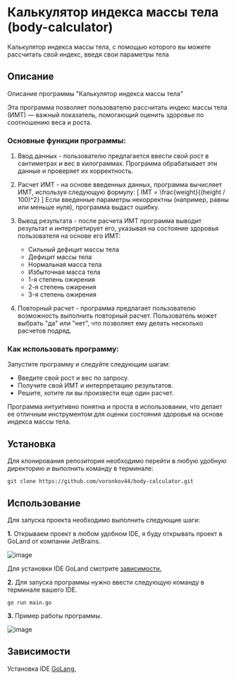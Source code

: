 

# **Калькулятор индекса массы тела (body-calculator)**
Калькулятор индекса массы тела, с помощью которого вы можете рассчитать свой индекс, введя свои параметры тела


## **Описание**

Описание программы "Калькулятор индекса массы тела"

Эта программа позволяет пользователю рассчитать индекс массы тела (ИМТ) — важный показатель, помогающий оценить здоровье по соотношению веса и роста. 

### Основные функции программы:

1. Ввод данных - пользователю предлагается ввести свой рост в сантиметрах и вес в килограммах. Программа обрабатывает эти данные и проверяет их корректность.

2. Расчет ИМТ - на основе введенных данных, программа вычисляет ИМТ, используя следующую формулу: 
   [
   IMT = \frac{weight}{(height / 100)^2}
   \]
   Если введенные параметры некорректны (например, равны или меньше нуля), программа выдаст ошибку.

3. Вывод результата - после расчета ИМТ программа выводит результат и интерпретирует его, указывая на состояние здоровья пользователя на основе его ИМТ:
   - Сильный дефицит массы тела
   - Дефицит массы тела
   - Нормальная масса тела
   - Избыточная масса тела
   - 1-я степень ожирения
   - 2-я степень ожирения
   - 3-я степень ожирения

4. Повторный расчет - программа предлагает пользователю возможность выполнить повторный расчет. Пользователь может выбрать "да" или "нет", что позволяет ему делать несколько расчетов подряд.

### Как использовать программу:

Запустите программу и следуйте следующим шагам:
- Введите свой рост и вес по запросу.
- Получите свой ИМТ и интерпретацию результатов.
- Решите, хотите ли вы произвести еще один расчет.

Программа интуитивно понятна и проста в использовании, что делает ее отличным инструментом для оценки состояния здоровья на основе индекса массы тела.


## **Установка**
Для клонирования репозитория необходимо перейти в любую удобную директорию и выполнить команду в терминале:

```no-highlight
git clone https://github.com/voronkov44/body-calculator.git
```


## **Использование**

Для запуска проекта необходимо выполнить следующие шаги:

**1.** Открываем проект в любом удобном IDE, я буду открывать проект в GoLand от компании JetBrains.

![image](https://github.com/user-attachments/assets/fa557246-69a2-43b4-a0e8-f456d14690d3)

Для установки IDE GoLand смотрите [зависимости.](https://github.com/voronkov44/body-calculator/tree/main2?tab=readme-ov-file#%D0%B7%D0%B0%D0%B2%D0%B8%D1%81%D0%B8%D0%BC%D0%BE%D1%81%D1%82%D0%B8) 

**2.** Для запуска программы нужно ввести следующую команду в терминале вашего IDE.
```no-highlight
go run main.go
```

**3.** Пример работы программы.

![image](https://github.com/user-attachments/assets/2a186b5f-0dca-42c3-b086-a97a39cee3b2)


## **Зависимости**

Установка IDE [GoLang.](https://www.jetbrains.com/go/)
